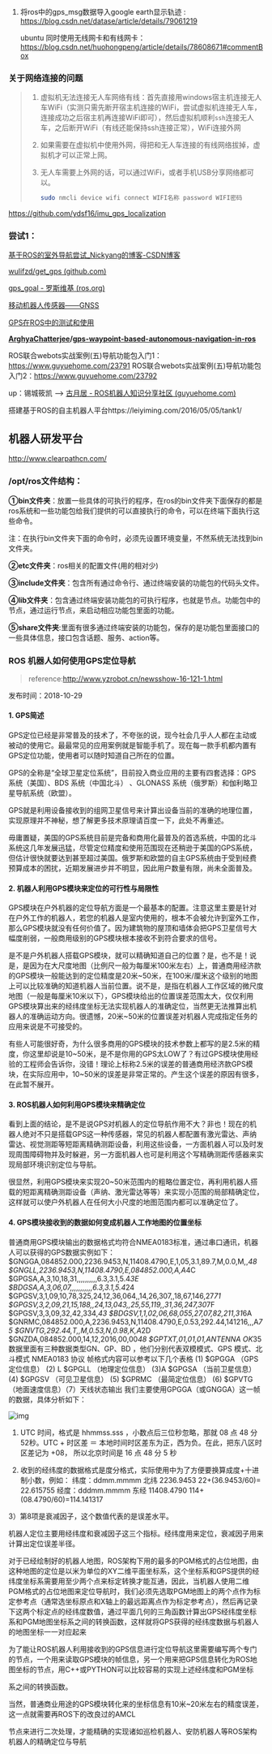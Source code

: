 1. 将ros中的gps_msg数据导入google earth显示轨迹 : https://blog.csdn.net/datase/article/details/79061219

     ubuntu 同时使用无线网卡和有线网卡：https://blog.csdn.net/huohongpeng/article/details/78608671#commentBox




### 关于网络连接的问题

> 1. 虚拟机无法连接无人车网络有线：首先直接用windows宿主机连接无人车WiFi（实测只需先断开宿主机连接的WiFi，尝试虚拟机连接无人车，连接成功之后宿主机再连接WiFi即可），然后虚拟机顺利`ssh`连接无人车，之后断开WiFi（有线还能保持ssh连接正常），WiFi连接外网
>
> 2. 如果需要在虚拟机中使用外网，得把和无人车连接的有线网络拔掉，虚拟机才可以正常上网。
>
> 3. 无人车需要上外网的话，可以通过WiFi，或者手机USB分享网络都可以。
>
>     ```bash
>     sudo nmcli device wifi connect WIFI名称 password WIFI密码
>     ```
>
>     






https://github.com/ydsf16/imu_gps_localization



### 尝试1：

[基于ROS的室外导航尝试_Nickyang的博客-CSDN博客](https://blog.csdn.net/ANyang5/article/details/115447061)

[wulifzd/get_gps (github.com)](https://github.com/wulifzd/get_gps)

[gps_goal - 罗斯维基 (ros.org)](http://wiki.ros.org/gps_goal)

[移动机器人传感器——GNSS](https://blog.csdn.net/Kalenee/article/details/114671891)

[GPS在ROS中的测试和使用](http://community.bwbot.org/topic/718/gps%E5%9C%A8ros%E4%B8%AD%E7%9A%84%E6%B5%8B%E8%AF%95%E5%92%8C%E4%BD%BF%E7%94%A8)



**[ArghyaChatterjee](https://github.com/ArghyaChatterjee)/[gps-waypoint-based-autonomous-navigation-in-ros](https://github.com/ArghyaChatterjee/gps-waypoint-based-autonomous-navigation-in-ros)**





ROS联合webots实战案例(五)导航功能包入门1：https://www.guyuehome.com/23791
ROS联合webots实战案例(五)导航功能包入门2：https://www.guyuehome.com/23792

up：锡城筱凯 --> [古月居 - ROS机器人知识分享社区 (guyuehome.com)](https://www.guyuehome.com/author/61075b32c7cf0)



搭建基于ROS的自主机器人平台https://leiyiming.com/2016/05/05/tank1/





## 机器人研发平台

http://www.clearpathcn.com/





### /opt/ros文件结构：

**①bin文件夹**：放置一些具体的可执行的程序，在ros的bin文件夹下面保存的都是ros系统和一些功能包给我们提供的可以直接执行的命令，可以在终端下面执行这些命令。

注：在执行bin文件夹下面的命令时，必须先设置环境变量，不然系统无法找到bin文件夹。

**②etc文件夹**：ros相关的配置文件(用的相对少)

**③include文件夹**：包含所有通过命令行、通过终端安装的功能包的代码头文件。

**④lib文件夹**：包含通过终端安装功能包的可执行程序，也就是节点。功能包中的节点，通过运行节点，来启动相应功能包里面的功能。

**⑤share文件夹**:里面有很多通过终端安装的功能包，保存的是功能包里面接口的一些具体信息，接口包含话题、服务、action等。



### ROS 机器人如何使用GPS定位导航

> reference:http://www.yzrobot.cn/newsshow-16-121-1.html

发布时间：2018-10-29

#### 1. GPS简述



GPS定位已经是非常普及的技术了，不夸张的说，现今社会几乎人人都在主动或被动的使用它。最最常见的应用案例就是智能手机了。现在每一款手机都内置有GPS定位功能，使用者可以随时知道自己所在的位置。

GPS的全称是“全球卫星定位系统”，目前投入商业应用的主要有四套选择：GPS 系统（美国）、BDS 系统（中国北斗）
、GLONASS 系统（俄罗斯）和伽利略卫星导航系统（欧盟）。

GPS就是利用设备接收到的组网卫星信号来计算出设备当前的准确的地理位置，实现原理并不神秘，想了解更多技术原理请百度一下，此处不再重述。

毋庸置疑，美国的GPS系统目前是完备和商用化最普及的首选系统，中国的北斗系统这几年发展迅猛，尽管定位精度和使用范围现在还稍逊于美国的GPS系统，但估计很快就要达到甚至超过美国。俄罗斯和欧盟的自主GPS系统由于受到经费预算成本的困扰，近期发展进步并不明显，因此用户数量有限，尚未全面普及。





#### 2. 机器人利用GPS模块来定位的可行性与局限性



GPS模块在户外机器的定位导航方面是一个最基本的配置。注意这里主要是针对在户外工作的机器人，若您的机器人是室内使用的，根本不会被允许到室外工作，那么GPS模块就没有任何价值了。因为建筑物的屋顶和墙体会把GPS卫星信号大幅度削弱，一般商用级别的GPS模块根本接收不到符合要求的信号。

是不是户外机器人搭载GPS模块，就可以精确知道自己的位置？是，也不是！说是，是因为在大尺度地图（比例尺一般为每厘米100米左右）上，普通商用经济款的GPS模块一般能达到的定位精度是20米~50米，在100米/厘米这个级别的地图上可以比较准确的知道机器人当前位置。说不是，是指在机器人工作区域的微尺度地图（一般是每厘米10米以下），GPS模块给出的位置误差范围太大，仅仅利用GPS模块算出来的经纬度坐标无法实现机器人的准确定位，当然更无法推算出机器人的准确运动方向。很遗憾，20米~50米的位置误差对机器人完成指定任务的应用来说是不可接受的。

有些人可能很好奇，为什么很多商用的GPS模块的技术参数上都写的是2.5米的精度，你这里却说是10~50米，是不是你用的GPS太LOW了？有过GPS模块使用经验的工程师会告诉你，没错！理论上标称2.5米的误差的普通商用经济款GPS模块，在实际应用中，10~50米的误差是非常正常的。产生这个误差的原因有很多，在此暂不展开。



#### 3. ROS机器人如何利用GPS模块来精确定位



看到上面的结论，是不是说GPS对机器人的定位导航作用不大？非也！现在的机器人绝对不只是搭载GPS这一种传感器，常见的机器人都配置有激光雷达、声纳雷达、视觉测距等短距离精确测距设备，利用这些设备，一方面机器人可以及时发现周围障碍物并及时躲避，另一方面机器人也可是利用这个写精确测距传感器来实现局部环境识别定位与导航。

很显然，利用GPS模块来实现20~50米范围内的粗略位置定位，再利用机器人搭载的短距离精确测距设备（声纳、激光雷达等等）来实现小范围的局部精确定位，这样就可以使户外机器人在任何大小尺度的地图范围内都可以准确定位了。





#### 4. GPS模块接收到的数据如何变成机器人工作地图的位置坐标



普通商用GPS模块输出的数据格式均符合NMEA0183标准，通过串口通讯，机器人可以获得的GPS数据实例如下：
$GNGGA,084852.000,2236.9453,N,11408.4790,E,1,05,3.1,89.7,M,0.0,M,,*48
$GNGLL,2236.9453,N,11408.4790,E,084852.000,A,A*4C
$GPGSA,A,3,10,18,31,,,,,,,,,,6.3,3.1,5.4*3E
$BDGSA,A,3,06,07,,,,,,,,,,,6.3,3.1,5.4*24
$GPGSV,3,1,09,10,78,325,24,12,36,064,,14,26,307,,18,67,146,27*71
$GPGSV,3,2,09,21,15,188,,24,13,043,,25,55,119,,31,36,247,30*7F
$GPGSV,3,3,09,32,42,334,*43
$BDGSV,1,1,02,06,68,055,27,07,82,211,31*6A
$GNRMC,084852.000,A,2236.9453,N,11408.4790,E,0.53,292.44,141216,,,A*75
$GNVTG,292.44,T,,M,0.53,N,0.98,K,A*2D
$GNZDA,084852.000,14,12,2016,00,00*48
$GPTXT,01,01,01,ANTENNA OK*35
数据里面有三种数据类型GN、GP、BD ，他们分别代表双模模式、GPS 模式、北斗模式
NMEA0183 协议 帧格式内容可以参考以下几个表格
(1) $GPGGA （GPS 定位信息）
(2) L $GPGLL （地理定位信息）
(3)A $GPGSA （当前卫星信息）
(4) $GPGSV （可见卫星信息）
(5) $GPRMC （最简定位信息）
(6) $GPVTG （地面速度信息）（7）天线状态输出
我们主要使用GPGGA（或GNGGA）这一帧的数据，具体分析如下：

![img](http://www.yzrobot.cn/uploads/image/20181029/1540777987.jpg)
1) UTC 时间，格式是 hhmmss.sss ，小数点后三位秒忽略，那就 08 点 48 分 52秒。UTC + 时区差 ＝ 本地时间时区差东为正，西为负。在此，把东八区时区差记为 +08， 所以北京时间是 16 点 48 分 5 秒

2) 收到的经纬度的数据格式是度分格式，实际使用中为了方便要换算成度+十进制小数，例如：
纬度：ddmm.mmmm 北纬 2236.9453 22+(36.9453/60)= 22.615755
经度：dddmm.mmmm 东经 11408.4790 114+(08.4790/60)=114.141317

3）第8项是衰减因子，这个数值代表的是误差水平。



机器人定位主要用经纬度和衰减因子这三个指标。经纬度用来定位，衰减因子用来计算出定位误差半径。

对于已经绘制好的机器人地图，ROS架构下用的最多的PGM格式的占位地图，由这种地图的定位是以米为单位的XY二维平面坐标系，这个坐标系和GPS提供的经纬度坐标系需要用至少两个点来标定转换才能互通，因此，当机器人使用二维PGM格式的占位地图来定位导航时，我们必须先选取PGM地图上的两个点作为标定参考点（通常选坐标原点和X轴上的最远距离点作为标定参考点），然后再记录下这两个标定点的经纬度数值，通过平面几何的三角函数计算出GPS经纬度坐标系和PGM地图坐标系之间的转换函数，这样就将GPS获得的经纬度数据与机器人的地图坐标一一对应起来



为了能让ROS机器人利用接收到的GPS信息进行定位导航这里需要编写两个专门的节点，一个用来读取GPS模块的帧信息，另一个用来把GPS信息转化为ROS地图坐标的节点，用C++或PYTHON可以比较容易的实现上述经纬度和PGM坐标

系之间的转换函数。



当然，普通商业用途的GPS模块转化来的坐标信息有10米~20米左右的精度误差，这一点就需要再ROS下的改良过的AMCL

节点来进行二次处理，才能精确的实现诸如巡检机器人、安防机器人等ROS架构机器人的精确定位与导航